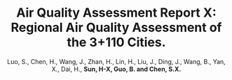 ---
title: "Air Quality Assessment Report X: Regional Air Quality Assessment of the 3+110 Cities."
collection: publications_aqa
author:  Luo, S., Chen, H., Wang, J., Zhan, H., Lin, H.,  Liu, J., Ding, J., Wang, B., Yan, X., Dai, H., <strong>Sun, H-X<strong>, Guo, B. and Chen, S.X.
conf: 'Center for Statistics at Peking University.'
year: 2023
paperurl: /publications_aqa/papers/Air_Quality_Assessment_Report_X.pdf
additional: true
---